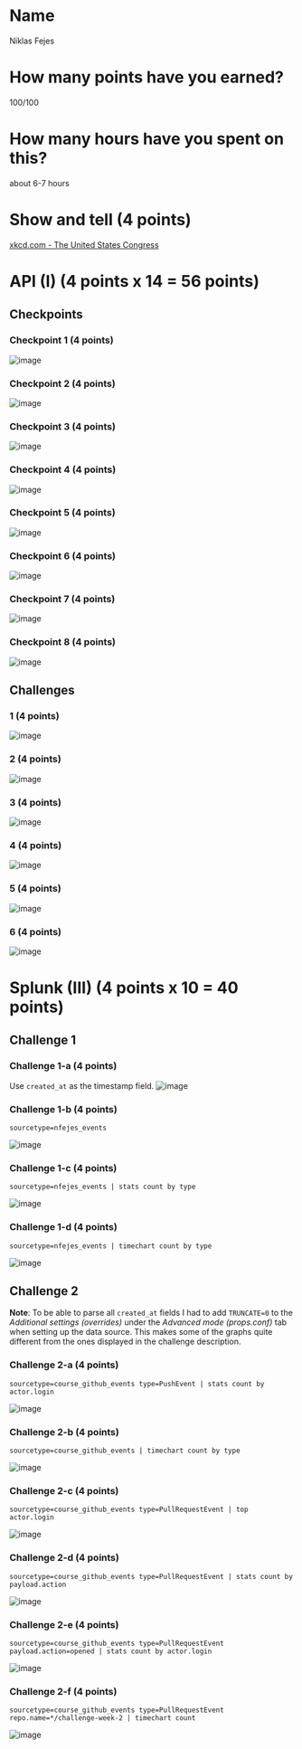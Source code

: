 # Name

Niklas Fejes

# How many points have you earned?

100/100

# How many hours have you spent on this?

about 6-7 hours

# Show and tell (4 points)

[xkcd.com - The United States Congress](http://xkcd.com/1127/)

# API (I) (4 points x 14 = 56 points)

## Checkpoints

### Checkpoint 1 (4 points)

![image](screenshots/checkpoint1.png?raw=true)

### Checkpoint 2 (4 points)

![image](screenshots/checkpoint2.png?raw=true)

### Checkpoint 3 (4 points)

![image](screenshots/checkpoint3.png?raw=true)

### Checkpoint 4 (4 points)

![image](screenshots/checkpoint4.png?raw=true)

### Checkpoint 5 (4 points)

![image](screenshots/checkpoint5.png?raw=true)

### Checkpoint 6 (4 points)

![image](screenshots/checkpoint6.png?raw=true)

### Checkpoint 7 (4 points)

![image](screenshots/checkpoint7.png?raw=true)

### Checkpoint 8 (4 points)

![image](screenshots/checkpoint8.png?raw=true)

## Challenges

### 1 (4 points)

![image](screenshots/api-challenge1.png?raw=true)

### 2 (4 points)

![image](screenshots/api-challenge2.png?raw=true)

### 3 (4 points)

![image](screenshots/api-challenge3.png?raw=true)

### 4 (4 points)

![image](screenshots/api-challenge4.png?raw=true)

### 5 (4 points)

![image](screenshots/api-challenge5.png?raw=true)

### 6 (4 points)

![image](screenshots/api-challenge6.png?raw=true)



# Splunk (III) (4 points x 10 = 40 points)

## Challenge 1

### Challenge 1-a (4 points)
Use `created_at` as the timestamp field.
![image](screenshots/splunk-challenge1a.png?raw=true)

### Challenge 1-b (4 points)
```
sourcetype=nfejes_events
```
![image](screenshots/splunk-challenge1b.png?raw=true)

### Challenge 1-c (4 points)
```
sourcetype=nfejes_events | stats count by type
```
![image](screenshots/splunk-challenge1c.png?raw=true)

### Challenge 1-d (4 points)
```
sourcetype=nfejes_events | timechart count by type
```
![image](screenshots/splunk-challenge1d.png?raw=true)

## Challenge 2

**Note**: To be able to parse all `created_at` fields I had to add `TRUNCATE=0` to the
*Additional settings (overrides)* under the *Advanced mode (props.conf)* tab when setting
up the data source. This makes some of the graphs quite different from the ones displayed 
in the challenge description.

### Challenge 2-a (4 points)
```
sourcetype=course_github_events type=PushEvent | stats count by actor.login
```
![image](screenshots/splunk-challenge2a.png?raw=true)

### Challenge 2-b (4 points)
```
sourcetype=course_github_events | timechart count by type
```
![image](screenshots/splunk-challenge2b.png?raw=true)

### Challenge 2-c (4 points)
```
sourcetype=course_github_events type=PullRequestEvent | top actor.login
```
![image](screenshots/splunk-challenge2c.png?raw=true)

### Challenge 2-d (4 points)
```
sourcetype=course_github_events type=PullRequestEvent | stats count by payload.action
```
![image](screenshots/splunk-challenge2d.png?raw=true)

### Challenge 2-e (4 points)
```
sourcetype=course_github_events type=PullRequestEvent payload.action=opened | stats count by actor.login
```
![image](screenshots/splunk-challenge2e.png?raw=true)

### Challenge 2-f (4 points)
```
sourcetype=course_github_events type=PullRequestEvent repo.name=*/challenge-week-2 | timechart count
```
![image](screenshots/splunk-challenge2f.png?raw=true)
